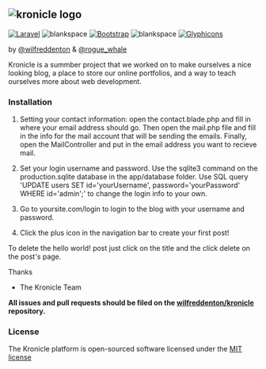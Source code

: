## ![kronicle logo](https://raw.github.com/wilfreddenton/kronicle/master/public/img/kronicle-logo-ultralight.png)

[![Laravel](http://f.cl.ly/items/0f1s1A2w0v0f0G043420/laravel-icns.png)](https://packagist.org/packages/laravel/framework)
![blankspace](http://f.cl.ly/items/1A0I0L0C071q3k3k0s1f/blankspace.png)
[![Bootstrap](http://f.cl.ly/items/2x0n3A1g2Z081c3q1t1K/bootstrap%20icon.png)](https://packagist.org/packages/laravel/framework)
![blankspace](http://f.cl.ly/items/1A0I0L0C071q3k3k0s1f/blankspace.png)
[![Glyphicons](http://f.cl.ly/items/1q2B3e3q0V0P2C3r2v0c/glyphicon%20icon.png)](https://travis-ci.org/laravel/framework)

by [@wilfreddenton](https://twitter.com/wilfreddenton) & [@rogue_whale](https://twitter.com/rogue_whale)

Kronicle is a summber project that we worked on to make ourselves a nice looking blog, a place to store our online portfolios, and a way to teach ourselves more about web development.

### Installation

1. Setting your contact information: open the contact.blade.php and fill in where your email address should go. Then open the mail.php file and fill in the info for the mail account that will be sending the emails. Finally, open the MailController and put in the email address you want to recieve mail.

2. Set your login username and password. Use the sqlite3 command on the production.sqlite database in the app/database folder. Use SQL query 'UPDATE users SET id='yourUsername', password='yourPassword' WHERE id='admin';' to change the login info to your own.

3. Go to yoursite.com/login to login to the blog with your username and password. 

4. Click the plus icon in the navigation bar to create your first post!

To delete the hello world! post just click on the title and the click delete on the post's page.

Thanks
- The Kronicle Team

**All issues and pull requests should be filed on the [wilfreddenton/kronicle](http://github.com/wilfreddenton/kronicle) repository.**

### License

The Kronicle platform is open-sourced software licensed under the [MIT license](http://opensource.org/licenses/MIT)
